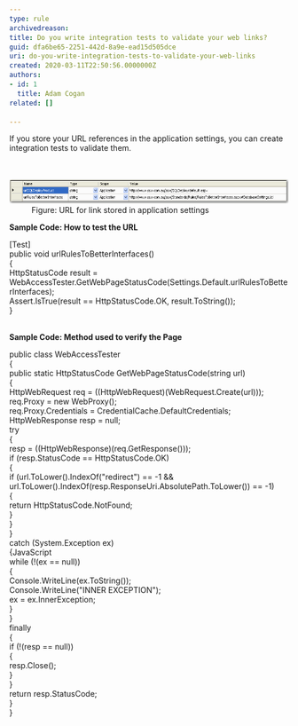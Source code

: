 ```yaml
---
type: rule
archivedreason: 
title: Do you write integration tests to validate your web links?
guid: dfa6be65-2251-442d-8a9e-ead15d505dce
uri: do-you-write-integration-tests-to-validate-your-web-links
created: 2020-03-11T22:50:56.0000000Z
authors:
- id: 1
  title: Adam Cogan
related: []

---
```



If you store your URL references in the application settings, you can create integration tests to validate them.<br>
<br><excerpt class='endintro'></excerpt><br>
<dl class="image"><dt>​<img src="testURLSettings.gif" alt="testURLSettings.gif" style="width:750px;" />​</dt><dd>Figure: URL for link stored in application settings</dd></dl><p>
   <b>​Sample Code: How to test the URL</b></p><p class="ssw15-rteElement-CodeArea">	[Test]<br> public void urlRulesToBetterInterfaces()<br> {<br> HttpStatusCode result = WebAccessTester.GetWebPageStatusCode(Settings.Default.urlRulesToBetterInterfaces);<br> Assert.IsTrue(result == HttpStatusCode.OK, result.ToString());<br> }</p><p>	
   <br>
   <b>Sample Code: Method used to verify the Page</b><br></p><p class="ssw15-rteElement-CodeArea">	 public class WebAccessTester<br> { 
   <br> public static HttpStatusCode GetWebPageStatusCode(string url)<br> {<br> HttpWebRequest req = ((HttpWebRequest)(WebRequest.Create(url)));<br> req.Proxy = new WebProxy();<br> req.Proxy.Credentials = CredentialCache.DefaultCredentials;<br> HttpWebResponse resp = null;<br> try<br> {<br> resp = ((HttpWebResponse)(req.GetResponse()));<br> if (resp.StatusCode == HttpStatusCode.OK)<br> {<br> if (url.ToLower().IndexOf("redirect") == -1 && url.ToLower().IndexOf(resp.ResponseUri.AbsolutePath.ToLower()) == -1)<br> {<br> return HttpStatusCode.NotFound;<br> }<br> }<br> }<br> catch (System.Exception ex)<br> {JavaScript<br> while (!(ex == null))<br> {<br> Console.WriteLine(ex.ToString());<br> Console.WriteLine("INNER EXCEPTION");<br> ex = ex.InnerException;<br> }<br> }<br> finally<br> {<br> if (!(resp == null))<br> {<br> resp.Close();<br> }<br> }<br> return resp.StatusCode;<br> }<br> }</p><p> ​<br></p>


